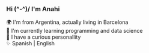 ### Hi \(^-^)/ I'm Anahi

:earth_africa: I'm from Argentina, actually living in Barcelona \
:memo: I'm currently learning programming and data science \
:seedling: I have a curious personallity \
:sparkles: Spanish | English



<!--
**Anahipv/Anahipv** is a ✨ _special_ ✨ repository because its `README.md` (this file) appears on your GitHub profile.

Here are some ideas to get you started:

- 🔭 I’m currently working on ...
- 🌱 I’m currently learning ...
- 👯 I’m looking to collaborate on ...
- 🤔 I’m looking for help with ...
- 💬 Ask me about ...
- 📫 How to reach me: ...
- 😄 Pronouns: ...
- ⚡ Fun fact: ...
-->
